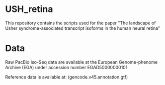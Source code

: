 # USH_retina

This repository contains the scripts used for the paper "The landscape of Usher syndrome-associated transcript isoforms in the human neural retina"


# Data

Raw PacBio Iso-Seq data are available at the European Genome-phenome Archive (EGA) under accession number EGAD50000000101. 

Reference data is available at:  (gencode.v45.annotation.gtf)
